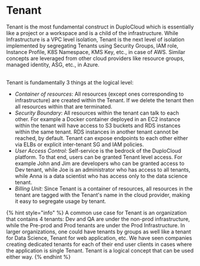 # Tenant

Tenant is the most fundamental construct in DuploCloud which is essentially like a project or a workspace and is a child of the infrastructure. While Infrastructure is a VPC level isolation, Tenant is the next level of isolation implemented by segregating Tenants using Security Groups, IAM role, Instance Profile, K8S Namespace, KMS Key, etc., in case of AWS. Similar concepts are leveraged from other cloud providers like resource groups, managed identity, ASG, etc., in Azure.

\
Tenant is fundamentally 3 things at the logical level:

* _Container of resources_: All resources (except ones corresponding to infrastructure) are created within the Tenant. If we delete the tenant then all resources within that are terminated.
* _Security Boundary_: All resources within the tenant can talk to each other. For example a Docker container deployed in an EC2 instance within the tenant will have access to S3 buckets and RDS instances within the same tenant. RDS instances in another tenant cannot be reached, by default. Tenant can expose endpoints to each other either via ELBs or explicit inter-tenant SG and IAM policies.
* _User Access Control:_ Self-service is the bedrock of the DuploCloud platform. To that end, users can be granted Tenant level access. For example John and Jim are developers who can be granted access to Dev tenant, while Joe is an administrator who has access to all tenants, while Anna is a data scientist who has access only to the data science tenant.
* _Billing Unit:_ Since Tenant is a container of resources, all resources in the tenant are tagged with the Tenant's name in the cloud provider, making it easy to segregate usage by tenant.

{% hint style="info" %}
A common use case for Tenant is an organization that contains 4 tenants: Dev and QA are under the non-prod infrastructure, while the Pre-prod and Prod tenants are under the Prod Infrastructure. In larger organizations, one could have tenants by groups as well like a tenant for Data Science, Tenant for web application, etc. We have seen companies creating dedicated tenants for each of their end user clients in cases where the application is single Tenant. Tenant is a logical concept that can be used either way.
{% endhint %}
